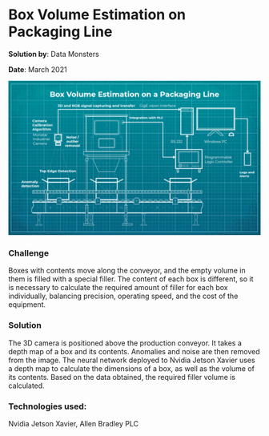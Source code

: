 # Box Volume Estimation on Packaging Line

**Solution by**: Data Monsters

**Date**: March 2021

![Scheme](https://github.com/ml-patterns/ml-patterns/blob/main/library/images/img_box_volume_estimation.png)

### Challenge

Boxes with contents move along the conveyor, and the empty volume in them is filled with a special filler. The content of each box is different, so it is necessary to calculate the required amount of filler for each box individually, balancing precision, operating speed, and the cost of the equipment.

### Solution

The 3D camera is positioned above the production conveyor. It takes a depth map of a box and its contents. Anomalies and noise are then removed from the image. The neural network deployed to Nvidia Jetson Xavier uses a depth map to calculate the dimensions of a box, as well as the volume of its contents. Based on the data obtained, the required filler volume is calculated.

### Technologies used:

Nvidia Jetson Xavier, Allen Bradley PLC
